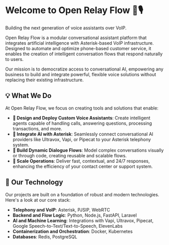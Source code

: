# Welcome to Open Relay Flow 🌊🎙️
Building the next generation of voice assistants over VoIP.

Open Relay Flow is a modular conversational assistant platform that integrates artificial intelligence with Asterisk-based VoIP infrastructure. Designed to automate and optimize phone-based customer service, it enables the creation of intelligent conversation flows that respond naturally to users.

Our mission is to democratize access to conversational AI, empowering any business to build and integrate powerful, flexible voice solutions without replacing their existing infrastructure.

## 💡 What We Do
At Open Relay Flow, we focus on creating tools and solutions that enable:

- **🤖 Design and Deploy Custom Voice Assistants**: Create intelligent agents capable of handling calls, answering questions, processing transactions, and more.
- **🔌 Integrate AI with Asterisk**: Seamlessly connect conversational AI providers like Ultravox, Vapi, or Pipecat to your Asterisk telephony system.
- **🌊 Build Dynamic Dialogue Flows**: Model complex conversations visually or through code, creating reusable and scalable flows.
- **🚀 Scale Operations**: Deliver fast, contextual, and 24/7 responses, enhancing the efficiency of your contact center or support system.

## 🔧 Our Technology
Our projects are built on a foundation of robust and modern technologies. Here's a look at our core stack:

- **Telephony and VoIP**: Asterisk, PJSIP, WebRTC
- **Backend and Flow Logic**: Python, Node.js, FastAPI, Laravel
- **AI and Machine Learning**: Integrations with Vapi, Ultravox, Pipecat, Google Speech-to-Text/Text-to-Speech, ElevenLabs
- **Containerization and Orchestration**: Docker, Kubernetes
- **Databases**: Redis, PostgreSQL
